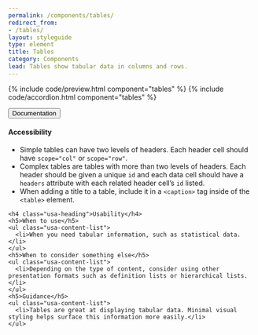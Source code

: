 ```yaml
---
permalink: /components/tables/
redirect_from:
- /tables/
layout: styleguide
type: element
title: Tables
category: Components
lead: Tables show tabular data in columns and rows.
---
```


{% include code/preview.html component="tables" %}
{% include code/accordion.html component="tables" %}
<div class="usa-accordion usa-accordion--bordered">
  <button class="usa-button-unstyled usa-accordion__button"
      aria-expanded="true" aria-controls="table-docs">
    Documentation
  </button>
  <div id="table-docs" aria-hidden="false" class="usa-accordion__content usa-prose site-prose">
    <h4 class="usa-heading">Accessibility</h4>
    <ul class="usa-content-list">
      <li>Simple tables can have two levels of headers. Each header cell should have <code>scope=<wbr>"col"</code> or <code>scope=<wbr>"row"</code>.</li>
      <li>Complex tables are tables with more than two levels of headers. Each header should be given a unique <code>id</code> and each data cell should have a <code>headers</code> attribute with each related header cell’s <code>id</code> listed.</li>
      <li>When adding a title to a table, include it in a <code>&lt;caption&gt;</code> tag inside of the <code>&lt;table&gt;</code> element.</li>
    </ul>

    <h4 class="usa-heading">Usability</h4>
    <h5>When to use</h5>
    <ul class="usa-content-list">
      <li>When you need tabular information, such as statistical data.</li>
    </ul>
    <h5>When to consider something else</h5>
    <ul class="usa-content-list">
      <li>Depending on the type of content, consider using other presentation formats such as definition lists or hierarchical lists. </li>
    </ul>
    <h5>Guidance</h5>
    <ul class="usa-content-list">
      <li>Tables are great at displaying tabular data. Minimal visual styling helps surface this information more easily.</li>
    </ul>
  </div>
</div>
